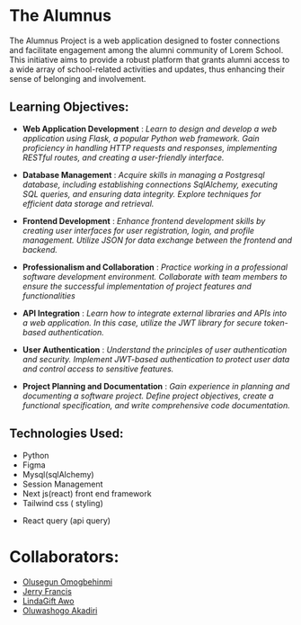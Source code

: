 # The Alumnus

The Alumnus Project is a web application designed to foster connections and facilitate engagement among the alumni community of Lorem School. This initiative aims to provide a robust platform that grants alumni access to a wide array of school-related activities and updates, thus enhancing their sense of belonging and involvement.

## Learning Objectives:

- **Web Application Development** : *Learn to design and develop a web application using Flask, a popular Python web framework. Gain proficiency in handling HTTP requests and responses, implementing RESTful routes, and creating a user-friendly interface.*

- **Database Management** : *Acquire skills in managing a Postgresql database, including establishing connections SqlAlchemy, executing SQL queries, and ensuring data integrity. Explore techniques for efficient data storage and retrieval.*

- **Frontend Development** : *Enhance frontend development skills by creating user interfaces for user registration, login, and profile management. Utilize JSON for data exchange between the frontend and backend.*

- **Professionalism and Collaboration** : *Practice working in a professional software development environment. Collaborate with team members to ensure the successful implementation of project features and functionalities*

- **API Integration** : *Learn how to integrate external libraries and APIs into a web application. In this case, utilize the JWT library for secure token-based authentication.*

- **User Authentication** : *Understand the principles of user authentication and security. Implement JWT-based authentication to protect user data and control access to sensitive features.*

- **Project Planning and Documentation** : *Gain experience in planning and documenting a software project. Define project objectives, create a functional specification, and write comprehensive code documentation.*

## Technologies Used:

- Python
- Figma
- Mysql(sqlAlchemy)
- Session Management
- Next js(react) front end framework 
- Tailwind css ( styling)
* React query (api query)


# Collaborators:

- [Olusegun Omogbehinmi](https://github.com/CodewithSegNet)
- [Jerry Francis](https://github.com/Jerrydev01)
- [LindaGift Awo](https://github.com/Linda-Gift)
- [Oluwashogo Akadiri](https://github.com/ShogoMark)
